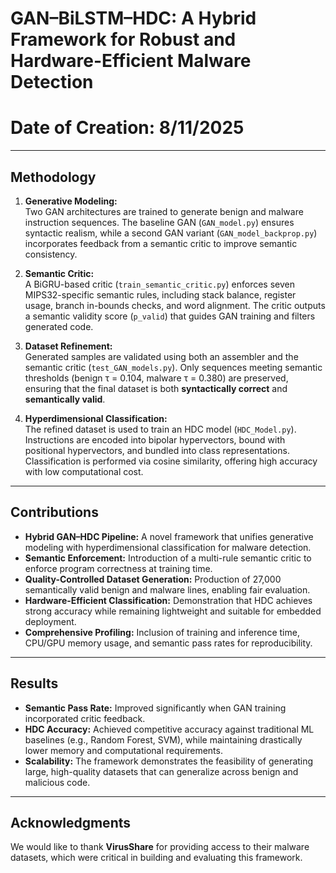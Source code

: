 # GAN–BiLSTM–HDC: A Hybrid Framework for Robust and Hardware-Efficient Malware Detection
# Date of Creation: 8/11/2025

---

## Methodology
1. **Generative Modeling:**  
   Two GAN architectures are trained to generate benign and malware instruction sequences. The baseline GAN (`GAN_model.py`) ensures syntactic realism, while a second GAN variant (`GAN_model_backprop.py`) incorporates feedback from a semantic critic to improve semantic consistency.

2. **Semantic Critic:**  
   A BiGRU-based critic (`train_semantic_critic.py`) enforces seven MIPS32-specific semantic rules, including stack balance, register usage, branch in-bounds checks, and word alignment. The critic outputs a semantic validity score (`p_valid`) that guides GAN training and filters generated code.

3. **Dataset Refinement:**  
   Generated samples are validated using both an assembler and the semantic critic (`test_GAN_models.py`). Only sequences meeting semantic thresholds (benign τ = 0.104, malware τ = 0.380) are preserved, ensuring that the final dataset is both **syntactically correct** and **semantically valid**.

4. **Hyperdimensional Classification:**  
   The refined dataset is used to train an HDC model (`HDC_Model.py`). Instructions are encoded into bipolar hypervectors, bound with positional hypervectors, and bundled into class representations. Classification is performed via cosine similarity, offering high accuracy with low computational cost.

---

## Contributions
- **Hybrid GAN–HDC Pipeline:** A novel framework that unifies generative modeling with hyperdimensional classification for malware detection.  
- **Semantic Enforcement:** Introduction of a multi-rule semantic critic to enforce program correctness at training time.  
- **Quality-Controlled Dataset Generation:** Production of 27,000 semantically valid benign and malware lines, enabling fair evaluation.  
- **Hardware-Efficient Classification:** Demonstration that HDC achieves strong accuracy while remaining lightweight and suitable for embedded deployment.  
- **Comprehensive Profiling:** Inclusion of training and inference time, CPU/GPU memory usage, and semantic pass rates for reproducibility.

---

## Results
- **Semantic Pass Rate:** Improved significantly when GAN training incorporated critic feedback.  
- **HDC Accuracy:** Achieved competitive accuracy against traditional ML baselines (e.g., Random Forest, SVM), while maintaining drastically lower memory and computational requirements.  
- **Scalability:** The framework demonstrates the feasibility of generating large, high-quality datasets that can generalize across benign and malicious code.  

---

## Acknowledgments
We would like to thank **VirusShare** for providing access to their malware datasets, which were critical in building and evaluating this framework.  
